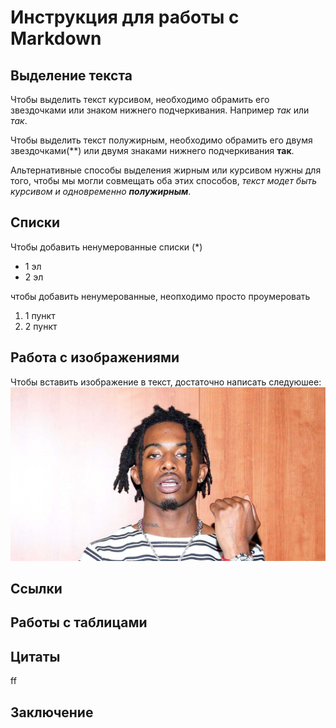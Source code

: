 # Инструкция для работы с Markdown 

## Выделение текста 

Чтобы выделить текст курсивом, необходимо обрамить его звездочками или знаком нижнего подчеркивания. Например *так* или _так_.

Чтобы выделить текст полужирным, необходимо обрамить его двумя звездочками(**) или двумя знаками нижнего подчеркивания __так__.

Альтернативные способы выделения жирным или курсивом нужны для того, чтобы мы могли совмещать оба этих способов, _текст модет быть курсивом и одновременно **полужирным**_.

## Списки 

Чтобы добавить ненумерованные списки (*)
* 1 эл
* 2 эл

чтобы добавить ненумерованные, неопходимо просто проумеровать 
1. 1 пункт
2. 2 пункт

## Работа с изображениями

Чтобы вставить изображение в текст, достаточно написать следуюшее: 
![Привет, это PlaYBOI Carti](playboi-carti-jdeol5dmitstudentca.jpg)
## Ссылки 

## Работы с таблицами 

## Цитаты 

ff

## Заключение
